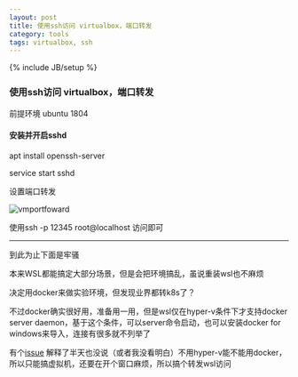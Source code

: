 ```yaml
---
layout: post
title: 使用ssh访问 virtualbox，端口转发
category: tools
tags: virtualbox, ssh
---
```

{% include JB/setup %}

###  使用ssh访问 virtualbox，端口转发

前提环境 ubuntu 1804

#### 安装并开启sshd

apt install openssh-server

service start sshd



设置端口转发

![vmportfoward](https://wanghenshui.github.io/assets/vmportfoward.png)





使用ssh  -p 12345 root@localhost 访问即可



---

到此为止下面是牢骚

本来WSL都能搞定大部分场景，但是会把环境搞乱，虽说重装wsl也不麻烦

决定用docker来做实验环境，但发现业界都转k8s了？

不过docker确实很好用，准备用一用，但是wsl仅在hyper-v条件下才支持docker server daemon，基于这个条件，可以server命令启动，也可以安装docker for windows来导入，连接有很多就不列举了

有个[issue](https://github.com/Microsoft/WSL/issues/2291#issuecomment-383698720) 解释了半天也没说（或者我没看明白）不用hyper-v能不能用docker，所以只能搞虚拟机，还要在开个窗口麻烦，所以搞个转发wsl访问







